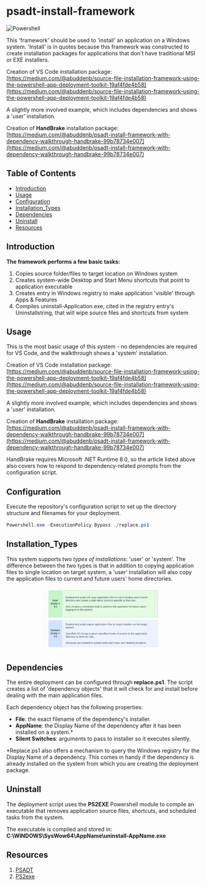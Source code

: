 # psadt-install-framework
![Powershell](https://img.shields.io/badge/language-Powershell-0078D4)

This 'framework' should be used to 'install' an application on a Windows system. 'Install' is in quotes because this framework
was constructed to create installation packages for applications that don't have traditional MSI or EXE installers.

Creation of VS Code installation package: [https://medium.com/@abuddenb/source-file-installation-framework-using-the-powershell-app-deployment-toolkit-19af4fde4b58](https://medium.com/@abuddenb/source-file-installation-framework-using-the-powershell-app-deployment-toolkit-19af4fde4b58)

A slightly more involved example, which includes dependencies and shows a 'user' installation.

Creation of <b>HandBrake</b> installation package: [https://medium.com/@abuddenb/psadt-install-framework-with-dependency-walkthrough-handbrake-99b78734e007](https://medium.com/@abuddenb/psadt-install-framework-with-dependency-walkthrough-handbrake-99b78734e007)

## Table of Contents

- [Introduction](#introduction)
- [Usage](#usage)
- [Configuration](#configuration)
- [Installation_Types](#installation_types)
- [Dependencies](#dependencies)
- [Uninstall](#uninstall)
- [Resources](#resources)

## Introduction

<b>The framework performs a few basic tasks:</b>
<ol>
    <li>Copies source folder/files to target location on Windows system</li>
    <li>Creates system-wide Desktop and Start Menu shortcuts that point to application executable</li>
    <li>Creates entry in Windows registry to make application 'visible' through Apps & Features</li>
    <li>Compiles uninstall-Application.exe, cited in the registry entry's Uninstallstring, that will wipe source files and shortcuts from system</li>

</ol>

## Usage

This is the most basic usage of this system - no dependencies are required for VS Code, and the walkthrough shows a 'system' installation.

Creation of VS Code installation package: [https://medium.com/@abuddenb/source-file-installation-framework-using-the-powershell-app-deployment-toolkit-19af4fde4b58](https://medium.com/@abuddenb/source-file-installation-framework-using-the-powershell-app-deployment-toolkit-19af4fde4b58)

A slightly more involved example, which includes dependencies and shows a 'user' installation.

Creation of <b>HandBrake</b> installation package: [https://medium.com/@abuddenb/psadt-install-framework-with-dependency-walkthrough-handbrake-99b78734e007](https://medium.com/@abuddenb/psadt-install-framework-with-dependency-walkthrough-handbrake-99b78734e007)

HandBrake requires Microsoft .NET Runtime 8.0, so the article listed above also covers how to respond to dependency-related
prompts from the configuration script.

## Configuration

Execute the repository's configuration script to set up the directory structure and filenames for your deployment.

```powershell
Powershell.exe -ExecutionPolicy Bypass ./replace.ps1
```

## Installation_Types

This system supports two <i>types of installations</i>: 'user' or 'system'. The difference between the two types is that in addition to copying application files to single location on target system, a 'user' installation will also copy the application files to current and future users' home directories.
<div style="max-width: 60%;margin: 0 auto;">
<img src="img/user-system-install.png">
</div>

## Dependencies

The entire deployment can be configured through <b>replace.ps1</b>. The script creates a list of 'dependency objects' that it will check for and install before dealing with the main application files.

Each dependency object has the following properties:

<ul>
    <li><b>File</b>: the exact filename of the dependency's installer.</li>
    <li><b>AppName</b>: the Display Name of the dependency after it has been installed on a system.*</li>
    <li><b>Silent Switches</b>: arguments to pass to installer so it executes silently.</li>
</ul>

*Replace.ps1 also offers a mechanism to query the Windows registry for the Display Name of a dependency. This comes in handy if the dependency is already installed on the system from which you are creating the deployment package.

## Uninstall

The deployment script uses the <b>PS2EXE</b> Powershell module to compile an executable that removes application source files, shortcuts, and scheduled tasks from the system.

The executable is compiled and stored in: <b>C:\WINDOWS\SysWow64\AppName\uninstall-AppName.exe</b>

## Resources

1. [PSADT](https://psappdeploytoolkit.com/)
2. [PS2exe](https://github.com/MScholtes/PS2EXE)